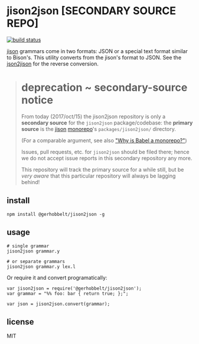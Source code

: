 # jison2json \[SECONDARY SOURCE REPO]


[![build status](https://secure.travis-ci.org/GerHobbelt/jison2json.png)](http://travis-ci.org/GerHobbelt/jison2json)


[jison](http://jison.org) grammars come in two formats: JSON or a special text format similar to Bison's. This utility converts from the jison's format to JSON. See the [json2jison](https://github.com/zaach/json2jison) for the reverse conversion.


> 
> # deprecation ~ secondary-source notice
>
> From today (2017/oct/15) the jison2json repository is only a **secondary source** 
> for the `jison2json` package/codebase: the **primary source** is the 
> [jison](https://github.com/GerHobbelt/jison) 
> [monorepo](https://medium.com/netscape/the-case-for-monorepos-907c1361708a)'s `packages/jison2json/` 
> directory.
>
> (For a comparable argument, see also ["Why is Babel a monorepo?"](https://github.com/babel/babel/blob/master/doc/design/monorepo.md))
>
> Issues, pull requests, etc. for `jison2json` should be filed there; hence 
> we do not accept issue reports in this secondary repository any more.
>
> This repository will track the primary source for a while still, but be 
> *very aware* that this particular repository will always be lagging behind!
>



## install

    npm install @gerhobbelt/jison2json -g


## usage

    # single grammar
    jison2json grammar.y

    # or separate grammars
    jison2json grammar.y lex.l

Or require it and convert programatically:

    var jison2json = require('@gerhobbelt/jison2json');
    var grammar = "%% foo: bar { return true; };";

    var json = jison2json.convert(grammar);


## license

MIT
